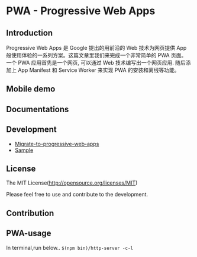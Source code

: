 PWA - Progressive Web Apps
====




## Introduction

Progressive Web Apps 是 Google 提出的用前沿的 Web 技术为网页提供 App 般使用体验的一系列方案。这篇文章里我们来完成一个非常简单的 PWA 页面。
一个 PWA 应用首先是一个网页, 可以通过 Web 技术编写出一个网页应用. 随后添加上 App Manifest 和 Service Worker 来实现 PWA 的安装和离线等功能。

## Mobile demo



## Documentations



## Development

- [Migrate-to-progressive-web-apps](https://codelabs.developers.google.com/codelabs/migrate-to-progressive-web-apps/index.html%3F%230)
- [Sample](https://github.com/GoogleChrome/samples/tree/gh-pages/service-worker/basic)


## License

The MIT License(http://opensource.org/licenses/MIT)

Please feel free to use and contribute to the development.

## Contribution



## PWA-usage

In terminal,run below..
`$(npm bin)/http-server -c-l`